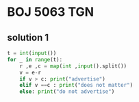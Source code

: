 # BOJ 5063 TGN

## solution 1

```python
t = int(input())
for _ in range(t):
    r ,e ,c = map(int ,input().split())
    v = e-r
    if v > c: print("advertise")
    elif v ==c : print("does not matter")
    else: print("do not advertise")
```